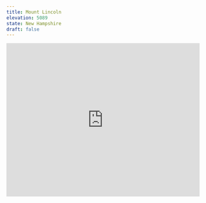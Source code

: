 ```yaml
---
title: Mount Lincoln 
elevation: 5089
state: New Hampshire
draft: false
---
```

<iframe class="alltrails" src="https://www.alltrails.com/widget/trail/us/new-hampshire/mount-lafayette-and-franconia-ridge-trail-loop?u=i&sh=q5vqbr" width="100%" height="400" frameBorder="0" scrolling="no" marginHeight="0" marginWidth="0" title="AllTrails: Trail Guides and Maps for Hiking, Camping, and Running"></iframe>
